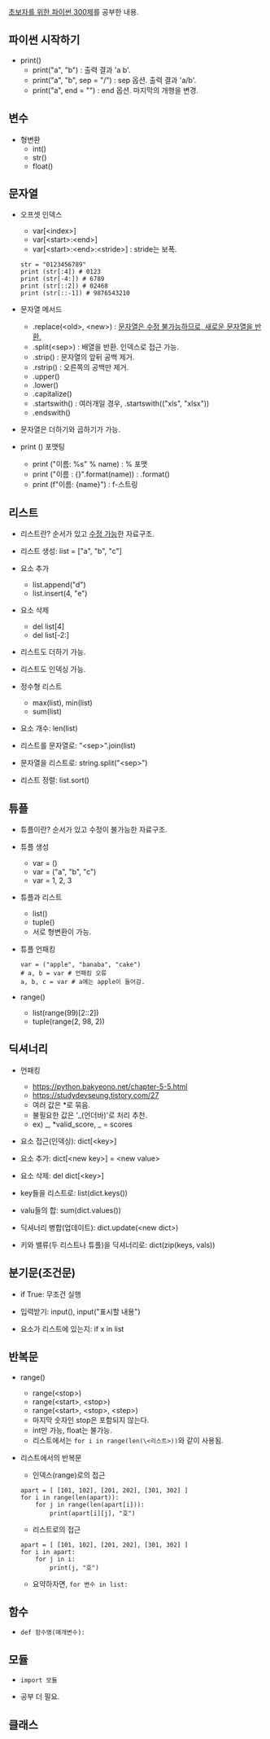 [초보자를 위한 파이썬 300제](https://wikidocs.net/book/922)를 공부한 내용.

## 파이썬 시작하기

* print()
    * print("a", "b") : 출력 결과 'a b'.
    * print("a", "b", sep = "/") : sep 옵션. 출력 결과 'a/b'.
    * print("a", end = "") : end 옵션. 마지막의 개행을 변경.

## 변수

* 형변환
    * int()
    * str()
    * float()

## 문자열

* 오프셋 인덱스
    * var[\<index>]
    * var[\<start>:\<end>]
    * var[\<start>:\<end>:\<stride>] : stride는 보폭.

    ```
    str = "0123456789"
    print (str[:4]) # 0123
    print (str[-4:]) # 6789
    print (str[::2]) # 02468
    print (str[::-1]) # 9876543210
    ```

* 문자열 메서드
    * .replace(\<old\>, \<new\>) : <u>문자열은 수정 불가능하므로, 새로운 문자열을 반환.</u>
    * .split(\<sep\>) : 배열을 반환. 인덱스로 접근 가능.
    * .strip() : 문자열의 앞뒤 공백 제거.
    * .rstrip() : 오른쪽의 공백만 제거.
    * .upper()
    * .lower()
    * .capitalize()
    * .startswith() : 여러개일 경우, .startswith(("xls", "xlsx"))
    * .endswith()

* 문자열은 더하기와 곱하기가 가능.

* print () 포맷팅
    * print ("이름: %s" % name) : % 포맷
    * print ("이름 : {}".format(name)) : .format()
    * print (f"이름: {name}") : f-스트링

## 리스트

* 리스트란? 순서가 있고 <u>수정 가능</u>한 자료구조.

* 리스트 생성: list = ["a", "b", "c"]

* 요소 추가
    * list.append("d")
    * list.insert(4, "e")

* 요소 삭제
    * del list[4]
    * del list[-2:]

* 리스트도 더하기 가능.

* 리스트도 인덱싱 가능.

* 정수형 리스트
    * max(list), min(list)
    * sum(list)

* 요소 개수: len(list)

* 리스트를 문자열로: "\<sep\>".join(list)

* 문자열을 리스트로: string.split("\<sep\>")

* 리스트 정렬: list.sort()

## 튜플

* 튜플이란? 순서가 있고 수정이 불가능한 자료구조.

* 튜플 생성
    * var = ()
    * var = ("a", "b", "c")
    * var = 1, 2, 3

* 튜플과 리스트
    * list()
    * tuple()
    * 서로 형변환이 가능.

* 튜플 언패킹
    ```
    var = ("apple", "banaba", "cake")
    # a, b = var # 언패킹 오류
    a, b, c = var # a에는 apple이 들어감.
    ```

* range()
    * list(range(99)[2::2])
    * tuple(range(2, 98, 2))

## 딕셔너리

* 언패킹
    * https://python.bakyeono.net/chapter-5-5.html
    * https://studydevseung.tistory.com/27
    * 여러 값은 *로 묶음.
    * 불필요한 값은 '_(언더바)'로 처리 추천.
    * ex) _, *valid_score, _ = scores

* 요소 접근(인덱싱): dict[\<key>]

* 요소 추가: dict[\<new key>] = \<new value>

* 요소 삭제: del dict[\<key>]

* key들을 리스트로: list(dict.keys())

* valu들의 합: sum(dict.values())

* 딕셔너리 병합(업데이트): dict.update(\<new dict>)

* 키와 밸류(두 리스트나 튜플)을 딕셔너리로: dict(zip(keys, vals))

## 분기문(조건문)

* if True: 무조건 실행

* 입력받기: input(), input("표시할 내용")

* 요소가 리스트에 있는지: if x in list

## 반복문

* range()
    * range(\<stop>)
    * range(\<start>, \<stop>)
    * range(\<start>, \<stop>, \<step>)
    * 마지막 숫자인 stop은 포함되지 않는다.
    * int만 가능, float는 불가능.
    * 리스트에서는 `for i in range(len(\<리스트>))`와 같이 사용됨.

* 리스트에서의 반복문
    * 인덱스(range)로의 접근
    ```
    apart = [ [101, 102], [201, 202], [301, 302] ]
    for i in range(len(apart)):
        for j in range(len(apart[i])):
            print(apart[i][j], "호")
    ```
    * 리스트로의 접근
    ```
    apart = [ [101, 102], [201, 202], [301, 302] ]
    for i in apart:
        for j in i:
            print(j, "호")
    ```
    * 요약하자면, `for 변수 in list:`

## 함수

* `def 함수명(매개변수):`

## 모듈

* `import 모듈`

* 공부 더 필요.

## 클래스

